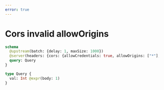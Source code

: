 ```yaml
---
error: true
---
```


# Cors invalid allowOrigins

```graphql @config
schema
  @upstream(batch: {delay: 1, maxSize: 1000})
  @server(headers: {cors: {allowCredentials: true, allowOrigins: ["*"], allowMethods: [POST, OPTIONS]}}) {
  query: Query
}

type Query {
  val: Int @expr(body: 1)
}
```
